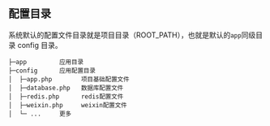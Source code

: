## 配置目录

系统默认的配置文件目录就是项目目录（ROOT_PATH），也就是默认的`app`同级目录 config 目录。

```
├─app         应用目录
├─config      应用配置目录
│  ├─app.php        项目基础配置文件
│  ├─database.php   数据库配置文件
│  ├─redis.php      redis配置文件
│  ├─weixin.php     weixin配置文件
│  └─ ...     更多
```

